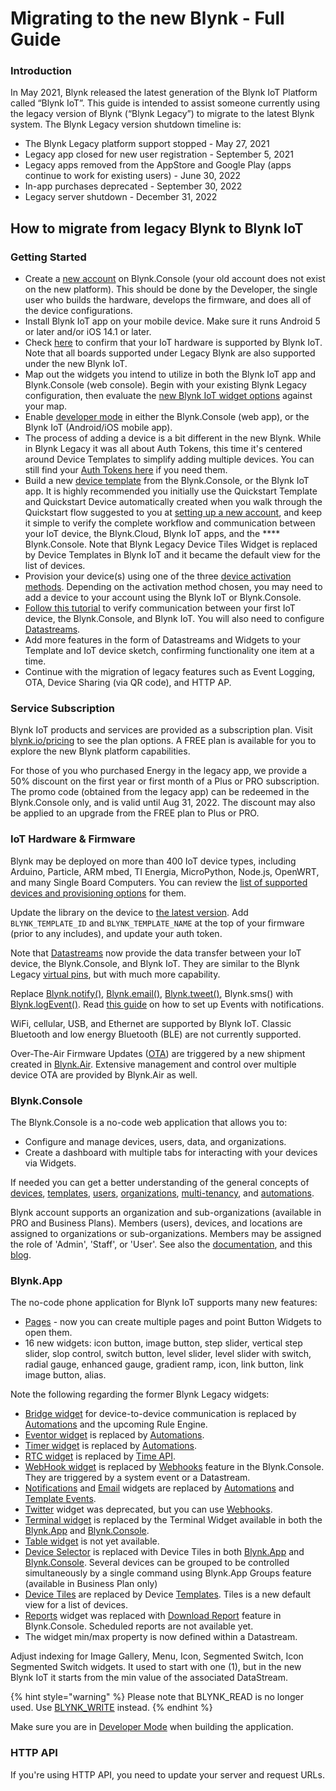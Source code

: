 # Migrating to the new Blynk - Full Guide

### **Introduction**

In May 2021, Blynk released the latest generation of the Blynk IoT Platform called “Blynk IoT”. This guide is intended to assist someone currently using the legacy version of Blynk (“Blynk Legacy”) to migrate to the latest Blynk system. The Blynk Legacy version shutdown timeline is:

* The Blynk Legacy platform support stopped - May 27, 2021
* Legacy app closed for new user registration - September 5, 2021
* Legacy apps removed from the AppStore and Google Play (apps continue to work for existing users) - June 30, 2022
* In-app purchases deprecated - September 30, 2022
* Legacy server shutdown - December 31, 2022

## How to migrate from legacy Blynk to Blynk IoT

### Getting Started

* Create a [new account](https://blynk.cloud/dashboard/register) on Blynk.Console (your old account does not exist on the new platform). This should be done by the Developer, the single user who builds the hardware, develops the firmware, and does all of the device configurations.
* Install Blynk IoT app on your mobile device. Make sure it runs Android 5 or later and/or iOS 14.1 or later.
* Check [here](../../getting-started/supported-boards.md) to confirm that your IoT hardware is supported by Blynk IoT. Note that all boards supported under Legacy Blynk are also supported under the new Blynk IoT.
* Map out the widgets you intend to utilize in both the Blynk IoT app and Blynk.Console (web console). Begin with your existing Blynk Legacy configuration, then evaluate the [new Blynk IoT widget options](migrate-from-1.0-to-2.0.md#blynk.app) against your map.
* Enable [developer mode](../../concepts/developer-mode.md#how-to-enable-developer-mode) in either the Blynk.Console (web app), or the Blynk IoT (Android/iOS mobile app).
* The process of adding a device is a bit different in the new Blynk. While in Blynk Legacy it was all about Auth Tokens, this time it's centered around Device Templates to simplify adding multiple devices. You can still find your [Auth Tokens here](https://bit.ly/BlynkSimpleAuth) if you need them.
* Build a new [device template](../../concepts/device-template.md) from the Blynk.Console, or the Blynk IoT app. It is highly recommended you initially use the Quickstart Template and Quickstart Device automatically created when you walk through the Quickstart flow suggested to you at [setting up a new account](https://blynk.cloud/dashboard/register), and keep it simple to verify the complete workflow and communication between your IoT device, the Blynk.Cloud, Blynk IoT apps, and the \*\*\*\* Blynk.Console. Note that Blynk Legacy Device Tiles Widget is replaced by Device Templates in Blynk IoT and it became the default view for the list of devices.
* Provision your device(s) using one of the three [device activation methods](../../getting-started/activating-devices/). Depending on the activation method chosen, you may need to add a device to your account using the Blynk IoT or Blynk.Console.
* [Follow this tutorial](../../getting-started/template-quick-setup/) to verify communication between your first IoT device, the Blynk.Console, and Blynk IoT. You will also need to configure [Datastreams](../../blynk.console/templates/datastreams/).
* Add more features in the form of Datastreams and Widgets to your Template and IoT device sketch, confirming functionality one item at a time.
* Continue with the migration of legacy features such as Event Logging, OTA, Device Sharing (via QR code), and HTTP AP.

### Service Subscription

Blynk IoT products and services are provided as a subscription plan. Visit [blynk.io/pricing](https://blynk.io/pricing) to see the plan options. A FREE plan is available for you to explore the new Blynk platform capabilities.

For those of you who purchased Energy in the legacy app, we provide a 50% discount on the first year or first month of a Plus or PRO subscription. The promo code (obtained from the legacy app) can be redeemed in the Blynk.Console only, and is valid until Aug 31, 2022. The discount may also be applied to an upgrade from the FREE plan to Plus or PRO.

### IoT Hardware & Firmware

Blynk may be deployed on more than 400 IoT device types, including Arduino, Particle, ARM mbed, TI Energia, MicroPython, Node.js, OpenWRT, and many Single Board Computers. You can review the [list of supported devices and provisioning options](../../getting-started/supported-boards.md) for them.

Update the library on the device to [the latest version](https://github.com/blynkkk/blynk-library/releases/latest). Add `BLYNK_TEMPLATE_ID` and `BLYNK_TEMPLATE_NAME` at the top of your firmware (prior to any includes), and update your auth token.

Note that [Datastreams](../../blynk.console/templates/datastreams/) now provide the data transfer between your IoT device, the Blynk.Console, and Blynk IoT. They are similar to the Blynk Legacy [virtual pins](http://docs.blynk.cc/#blynk-main-operations-virtual-pins), but with much more capability.

Replace [Blynk.notify()](http://docs.blynk.cc/#widgets-notifications-push-notifications), [Blynk.email()](http://docs.blynk.cc/#widgets-notifications-email), [Blynk.tweet()](http://docs.blynk.cc/#widgets-notifications-twitter), Blynk.sms() with [Blynk.logEvent()](../../getting-started/notification-management.md). Read [this guide](../../blynk.console/templates/events/) on how to set up Events with notifications.

WiFi, cellular, USB, and Ethernet are supported by Blynk IoT. Classic Bluetooth and low energy Bluetooth (BLE) are not currently supported.

Over-The-Air Firmware Updates ([OTA](../../blynk-library-firmware-api/ota-updates.md)) are triggered by a new shipment created in [Blynk.Air](../../blynk.console/blynk.air/). Extensive management and control over multiple device OTA are provided by Blynk.Air as well.

### Blynk.Console

The Blynk.Console is a no-code web application that allows you to:

* Configure and manage devices, users, data, and organizations.
* Create a dashboard with multiple tabs for interacting with your devices via Widgets.

If needed you can get a better understanding of the general concepts of [devices](../../concepts/device.md), [templates](../../concepts/device-template.md), [users](../../concepts/users/), [organizations](../../concepts/organizations.md), [multi-tenancy](../../concepts/users/multi-tenant-tree-structure.md), and [automations](../../concepts/automations.md).

Blynk account supports an organization and sub-organizations (available in PRO and Business Plans). Members (users), devices, and locations are assigned to organizations or sub-organizations. Members may be assigned the role of 'Admin', 'Staff', or 'User'. See also the [documentation](../../concepts/organizations.md), and this [blog](https://blynk.io/how-to-add-users-and-give-them-access-to-your-devices).

### Blynk.App

The no-code phone application for Blynk IoT supports many new features:

* [Pages](../../blynk.apps/pages.md) - now you can create multiple pages and point Button Widgets to open them.
* 16 new widgets: icon button, image button, step slider, vertical step slider, slop control, switch button, level slider, level slider with switch, radial gauge, enhanced gauge, gradient ramp, icon, link button, link image button, alias.

Note the following regarding the former Blynk Legacy widgets:

* [Bridge widget](http://docs.blynk.cc/#widgets-other-bridge) for device-to-device communication is replaced by [Automations](../../concepts/automations.md) and the upcoming Rule Engine.
* [Eventor widget](http://docs.blynk.cc/#widgets-other-eventor) is replaced by [Automations](../../concepts/automations.md).
* [Timer widget](http://docs.blynk.cc/#widgets-controllers-timer) is replaced by [Automations](../../concepts/automations.md).
* [RTC widget](http://docs.blynk.cc/#widgets-other-rtc) is replaced by [Time API](../../blynk.edgent-firmware-api/rtc-clock.md).
* [WebHook widget](http://docs.blynk.cc/#widgets-other-webhook) is replaced by [Webhooks](../../blynk.console/settings/developers/webhooks.md) feature in the Blynk.Console. They are triggered by a system event or a Datastream.
* [Notifications](http://docs.blynk.cc/#widgets-notifications) and [Email](http://docs.blynk.cc/#widgets-notifications-email) widgets are replaced by [Automations](../../concepts/automations.md) and [Template Events](../../getting-started/events-tutorial.md).
* [Twitter](http://docs.blynk.cc/#widgets-notifications-twitter) widget was deprecated, but you can use [Webhooks](../../blynk.console/settings/developers/webhooks.md).
* [Terminal widget](http://docs.blynk.cc/#widgets-displays-terminal) is replaced by the Terminal Widget available in both the [Blynk.App](https://docs.blynk.io/en/blynk.apps/widgets-app#terminal) and [Blynk.Console](https://docs.blynk.io/en/blynk.console/widgets-console/terminal).
* [Table widget](http://docs.blynk.cc/#widgets-interface-table) is not yet available.
* [Device Selector](http://docs.blynk.cc/#widgets-interface-device-selector) is replaced with Device Tiles in both [Blynk.App](https://docs.blynk.io/en/blynk.apps/device-management) and [Blynk.Console](https://docs.blynk.io/en/blynk.console/devices). Several devices can be grouped to be controlled simultaneously by a single command using Blynk.App Groups feature (available in Business Plan only)
* [Device Tiles](http://docs.blynk.cc/#widgets-interface-device-tiles) are replaced by Device [Templates](../../concepts/device-template.md). Tiles is a new default view for a list of devices.
* [Reports](http://docs.blynk.cc/#widgets-other-reports-widget) widget was replaced with [Download Report](../../blynk.console/devices/actions-with-devices.md#download-report) feature in Blynk.Console. Scheduled reports are not available yet.
* The widget min/max property is now defined within a Datastream.

Adjust indexing for Image Gallery, Menu, Icon, Segmented Switch, Icon Segmented Switch widgets. It used to start with one (1), but in the new Blynk IoT it starts from the min value of the associated DataStream.

{% hint style="warning" %}
Please note that BLYNK\_READ is no longer used. Use [BLYNK\_WRITE](../../getting-started/using-virtual-pins-to-control-physical-devices.md#the-blynk\_write-vpin-function) instead.
{% endhint %}

Make sure you are in [Developer Mode](../../concepts/developer-mode.md) when building the application.

### HTTP API

If you're using HTTP API, you need to update your server and request URLs.
